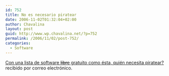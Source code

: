 ```yaml
---
id: 752
title: No es necesario piratear
date: 2006-11-02T01:32:04+02:00
author: Chavalina
layout: post
guid: http://www.wp.chavalina.net/?p=752
permalink: /2006/11/02/post-752/
categories:
  - Software
---
```

<a href="http://tacfug.org/blog/index.cfm?mode=entry&#038;entry=C1205F0E-36D1-E29A-8C7F6B19CDB0060F" target="_blank">Con una lista de software <s>libre</s> gratuito como ésta, quién necesita piratear?</a> recibido por correo electr&oacute;nico.